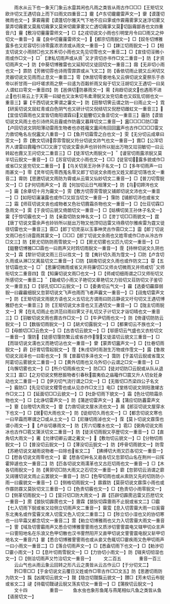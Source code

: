 <!-- { "loadSidebar": true } -->
　　雨水从云下也一象天冂象云水霝其闲也凡雨之类皆从雨古作□□□【王矩切又欧许切又王遇切自上而下曰雨文四重音二】靇【卢东切靇靇雷声文一】靀【谟蓬切微雨也文一】雺霚霿雾【谟蓬切尔雅天气下地不应曰雺或作霚霿雾雺又迷浮切雾又蒙弄切霿雾又莫鳯切霿雺又莫宋切霚雺雾又亡遇切霿雺又莫切瞉霿鄙吝也文四重音六】靊【敷冯切靊霳雷师文一】□【之戎切说文小雨也引明堂月令曰□雨又之仲切文一重音一】霳【良中切靊霳雷师文一】【都宗切雨貎文一】□【奴冬切博雅露多也又尼容切引诗零露浓浓浓或从雨文一重音一】□【踈江切雨貎文一】□【相支切说文小雨财□也又苏禾切小雨也又先见切雪也文一重音二】□【宣佳切浽微小雨或作□文一】□【津私切雨声或从资又才资切亦书作□文二重音一】防【才资切雨声文一】防【中葵切博雅雷也又延知切又徒回切文一重音二】霺【无非切小雨也文一】霏防【芳微切雰也诗雨雪霏霏或从飞文二】防【香依切雨止貌又丘闲切又灵器切说文见雨而止息文一重音二】雩【休居切雩娄地名又云俱切说文夏祭乐于赤帝以祈甘雨一曰吁嗟求雨之祭一曰逺为百糓祈雨又匈于切又汪胡切又王遇切一曰吴人谓虹曰雩文一重音四】防【邕俱切防暴雨文一】需【询趋切说文也遇雨不进止也引易云上于天需一曰疑也又汝朱切韦柔滑貎又汝兖切柔也又奴乱切弱也文一重音三】霋【千西切说文霁谓之霋文一】防【田黎切霁云谓之防一曰雨止文一】霓【研奚切说文屈虹青或白色阴气也又研计切又倪结切又倪厯切雌虹文一重音三】【宜佳切霖雨也又宜皆切南阳谓霖曰又鉏簪切又鱼音切文一重音三】霾防【谟皆切说文风雨土也引诗终风且霾或作防霾又暮拜切文二重音一】靁□□□□防□雷【卢回切说文阴阳薄动雷雨生物者也亦姓籕文靁间有回回靁声也古作□□□□雷又力救切龟名左倪靁文八重音一】□【鱼开切霜雪之白也文一】雯【无分切云成章曰雯文一】雰【敷文切诗雰雰雪貎又符分切说文祚气也文一重音一】霣□【公浑切齐人谓雷曰霣籕作□□又唐丁切说文雷余声也铃铃所以挺出万物又竝羽敏切一曰云转起也霣又王问切文二重音三】□【徒浑切大雨貎文一】【谩官切雨露浓貎又莫半切云貎文一重音一】□【苏官切说文小雨也文一】□□【徒官切露多貌或作□或省□又竖兖切文二重音一】【乌关切吴王孙休子名文一】□【多年切雨声一曰雨甚文一】零【灵年切先零西羗名零又郎丁切说文余雨也又姓又郎定切落也文一重音二】霄防【思邀切说文雨防为霄或从云霄又仙妙切文二重音一】□【普刀切雪貎文一】□【才何切雨声文一】霞【何加切云日气相薄文一】防【乌切蹄涔也文一】霷【余章切十月为霷文一】雱【敷方切雰雱雪貌又铺郎切说文沛也文一重音一】□【如阳切瀼瀼露也或作□又奴当切文一重音一】霶防【铺郎切沛也或省文二】霜【师荘切说文丧也成物者又色壮切霣霜杀物也文一重音一】□【仕荘切霖□急雨文一】雵【于良切云貌又倚朗切文一重音一】□【姑横切吴王孙休子名文一】霙【于惊切霰也文一】防【亲盈切防女神名文一】□【滂丁切□□雨貌文一】霆【唐丁切说文雷余声也铃铃所以挺出万物又他顶切迅雷又待鼎切尔雅疾雷为霆又徒径切雷也文一重音三】霛□【郎丁切灵巫以玉事神灵古作霛□文二】霝【郎丁切说文雨□也引诗霝雨其蒙文一】□□□【郎丁切说文余雨也又姓零或作□亦从泠古作□文三】防【房尤切防防雨雪貌文一】□【房尤切雾也又匹九切文一重音一】□【鉏簪切博雅□□霖也一曰雨声又时鸩切雨貎文一重音一】霃【持林切说文久阴也文一】霖【犂针切说文雨三日以徃文一】霪【夷针切久雨为霪文一】□防【卢含切久雨或从淋□又离盐切文二重音一】□防【胡南切说文久雨也或作防文二】雸【五甘切霜也文一】□【思廉切微雨或省又并将廉切□又师炎切微雨又并师咸切又师衔切文二重音四】霑【知廉切说文雨□也文一】□【师咸切细雨谓之□又师衔切又所感切文一重音二】【锄咸切小雨又子艳切又章艳切又力验切又荘防切又子鉴切文一重音五】□【邬孔切□□云貎文一】□【委勇切云气文一】靃【选委切靃靡弱貎一曰靃靃细貎又忽郭切说文飞声也雨而飞者声靃文一重音一】□【诩鬼切雷声文一】防【王矩切说文雨貌方语也又火五切北方谓雨曰防吕静说又吁句切又王遇切博雅舒也文一重音三】防【王矩切说文水音也又王遇切文一重音一】□【陇主切雨貎文一】霁【在礼切雨止也洪范曰雨曰霁又子礼切又子计切又才诣切晴也文一重音三】□【羽敏切说文雨也霣古作□文一】□【牛尹切雨也文一】防【倚谨切防防云貎文一】□【数版切雨貎文一】□【胡犬切露貎文一】□【都果切云不族也文一】□【母朗切□□云色文一】□【古杏切云貌文一】□【邬感切云气盛也又衣检切文一重音一】霮防【徒感切霮防繁云或省亦作霮又徒滥切云貌文三重音一】□【而琰切说文濡也又而艳切沾也文一重音一】霥【蒙弄切靁声文一】□【仕巷切雨貎文一】霨【纡胃切雪起貎文一】霔【朱戌切时雨澍生万物或作霔文一】露【鲁故切说文润泽也一曰彰也文一】霈【普葢切多泽也文一】霭防【于盖切云貎或省霭又阿葛切云雾貌文二重音一】□【黄外切雨也又乌外切小云谓之□文一重音一】□【乌懈切雾也文一】□【所介切雨疾也文一】防□□【徒对切防□云貎或从队从退文三】震□【之刃切说文劈厯振物者引春秋震夷伯之庙籕作□震又升人切女妊身动也文二重音一】□【伊刃切气流行谓之□文一】□【无贩切□杰梁四公子名文一】霰防□【先见切说文稷雪也或从见亦作□文三】电□【堂练切说文阴阳激燿古作□文二】□【延面切□□云貌文一】□【吐卧切雨下貌文一】霜【色壮切陨霜杀物也文一】□【北诤切雷声文一】防【蒲迸切雷声文一】靐【蒲应切防靐雷声文一】霯【台隥切大雨文一】霤【力救切说文屋水流也文一】屚【郎豆切说文屋穿水下也文一】□【居切大雨也文一】防【徒绀切久雨也文一】□【都念切说文寒也一曰早霜而寒谓之□或从土文一】□【尼赚切雨淖也文一】霂【莫卜切说文霡霂也谓小雨文一】【卢谷切暴雨文一】防【芳六切覆水也文一】雹□【弼角切说文雨冰也古作□雹又蒲沃切文二重音一】防【徒沃切雨貎又亭歴切文一重音一】□【直角切大雨文一】霱【允律切卿云谓之霱文一】【敷勿切云貌文一】□【分物切雨貎文一】□【普没切云貎文一】□【薄没切云貎文一】防【呼骨切雨貌文一】防雪【苏絶切说文凝雨说物者一曰除也省文二】【拂缚切大雨又匹各切文一重音一】□【厯各切说文雨零也文一】霍【厯各切艸名又曷各切又忽郭切山名在荆州一曰挥霍猝遽也文一重音二】防【匹各切说文雨濡革也又古厄切雨也文一重音一】□【木各切雨貎文一】防【黄郭切□防大雨又之石切文一重音一】霩【忽郭切云消谓之霩又阔镬切说文雨止云罢貌文一重音一】防□【色窄切雨也或从索防又先的切防防小雨一曰霰貌文一重音一】□【侧格切雨貎文一】霡霡防【莫获切说文霡霂小雨也或作霡防霡又莫狄切文三重音一】□【色责切霰也文一】□【色责切小雨零貎文一】□【侧革切雨貎文一】□【营只切□防大雨文一】霹【匹辟切霹雳迅雷又匹厯切文一重音一】雳【狼狄切霹雳也文一】靋霖【狼狄切霖靋雨不止貎或省文二】□霵【七入切雨下貎或省又竝侧立切雨声文二重音一】霫雭【息入切雴霫大雨一曰奚霫东北夷名或作雭霫又席入切雭又色入切文二重音二】□【陟立切小湿也又的协切寒也一曰早霜又都念切文一重音二】雴【勑立切博雅雨也又力入切雴霫大雨文一重音一】霅【域及切霅霵雨声又悉合切博雅霅霅雨也又质渉切霅霅震电又辖甲切众言声一曰霅阳地名在乐浪又色甲切散也汉书霅然阳开又直甲切说文霅霅震电貎又斩甲切地名文一重音六】霎【悉合切博雅霅霅雨也或从妾又色辄切□霎疾雨又色甲切雨声一曰小雨文一重音二】□【落合切雨声文一】□【悉盍切雨下也文一】□【勑渉切□霎小雨文一】□【息叶切雨雪貎文一】□【力协切小雨文一】防【辖夹切彻湿也文一】□【侧洽切雨声又竹洽切文一重音一】
　　文二百五　　　　重音一百三
　　云山气也从雨云象云回转之形凡云之类皆从云古作云□【于分切文二】
　　霒□零□□【于金切说文云覆日又姓或作□零古作□□文五】防【思邀切雨防为防文一】霼【凶尾切云貌文一】靉【隐岂切靉霼云貌文一】靅□【芳未切云布貎或省文二】叇【待载切靉叇云貎又荡亥切文一重音一】□【蒲揆切云貎文一】
　　文十四　　　　　重音一
　　鱼水虫也象形鱼尾与燕尾相似凡鱼之类皆从鱼【语居切文一】

